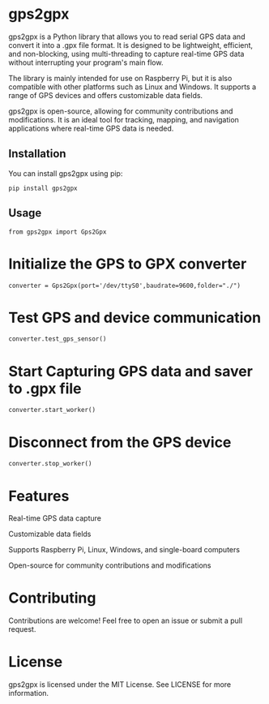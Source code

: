 # **gps2gpx**

gps2gpx is a Python library that allows you to read serial GPS data and convert it into a .gpx file format. It is designed to be lightweight, efficient, and non-blocking, using multi-threading to capture real-time GPS data without interrupting your program's main flow.

The library is mainly intended for use on Raspberry Pi, but it is also compatible with other platforms such as Linux and Windows. It supports a range of GPS devices and offers customizable data fields.

gps2gpx is open-source, allowing for community contributions and modifications. It is an ideal tool for tracking, mapping, and navigation applications where real-time GPS data is needed.

  

## Installation

You can install gps2gpx using pip:

    pip install gps2gpx

## Usage

    from gps2gpx import Gps2Gpx

  

# Initialize the GPS to GPX converter

    converter = Gps2Gpx(port='/dev/ttyS0',baudrate=9600,folder="./")

  

# Test GPS and device communication

    converter.test_gps_sensor()

  

# Start Capturing GPS data and saver to .gpx file

    converter.start_worker()

  

# Disconnect from the GPS device

    converter.stop_worker()

# Features

Real-time GPS data capture

Customizable data fields

Supports Raspberry Pi, Linux, Windows, and single-board computers

Open-source for community contributions and modifications

# Contributing

Contributions are welcome! Feel free to open an issue or submit a pull request.

  

# License

gps2gpx is licensed under the MIT License. See LICENSE for more information.